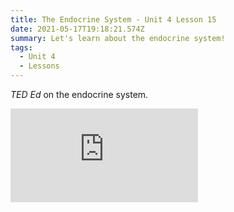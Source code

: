 ```yaml
---
title: The Endocrine System - Unit 4 Lesson 15
date: 2021-05-17T19:18:21.574Z
summary: Let's learn about the endocrine system!
tags:
  - Unit 4
  - Lessons
---
```

*TED Ed* on the endocrine system.

<div class="youtube-container"><iframe class="responsive-iframe" src="https://www.youtube.com/embed/-SPRPkLoKp8" frameborder="0" allow="accelerometer; autoplay; clipboard-write; encrypted-media; gyroscope; picture-in-picture" allowfullscreen></iframe></div>
